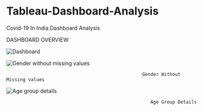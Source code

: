 # Tableau-Dashboard-Analysis
Covid-19 In India Dashboard Analysis

DASHBOARD OVERVIEW


![Dashboard](https://github.com/Sandeep1203tech/Tableau-Dashboard-Analysis/assets/78650502/ba36e076-cb06-4661-94e4-9c3baaf30859)



![Gender without missing values](https://github.com/Sandeep1203tech/Tableau-Dashboard-Analysis/assets/78650502/08c70daf-e6ae-4621-b8de-4d28a4ce914c)

                                                      Gender Without Missing values


                                                
![Age group details](https://github.com/Sandeep1203tech/Tableau-Dashboard-Analysis/assets/78650502/63c0006c-cd37-4edd-b93b-8f6912451db3)

                                                         Age Group Details
